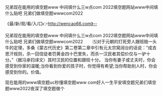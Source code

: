 兄弟现在能用的填空题www
中间填什么三w点com
2022填空题网站www中间填什么贴吧
兄弟们做填空题wwwcom2022


《最/新/观/看/入/口👉http://wencao66.com》--

兄弟现在能用的填空题www
中间填什么三w点com
2022填空题网站www中间填什么贴吧
兄弟们做填空题wwwcom2022
　　⑸对于元朝的打死旁人跟班赔一头牛的定理，多桑《蒙古代历史》第二卷第二章中引有元太宗窝阔台的话说：“成吉思汗规则，杀一回信徒者罚黄金四十巴里失，而杀一汉民者其偿价仅与一驴十分。”（据冯承钧译文）其时汉民的位置和跟班十分。
当你有妻子或丈夫时，你会感受到你家的温暖;当你看到你爱的孩子时，你觉得有希望;当你帮助别人时，你会感受到你的。价值。





现在能用的www填空题uc秒懂填空题www com好人一生平安填空题兄弟们填空题www2022夜深了填空题做个

